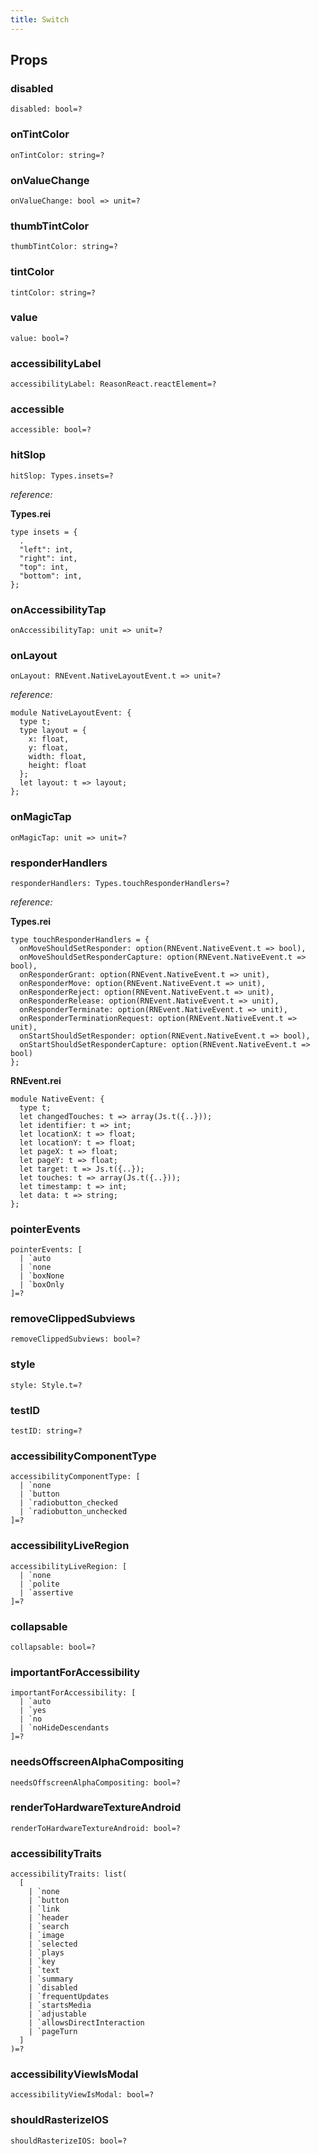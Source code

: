```yaml
---
title: Switch
---
```


## Props

### disabled

```reason
disabled: bool=?
```

### onTintColor

```reason
onTintColor: string=?
```

### onValueChange

```reason
onValueChange: bool => unit=?
```

### thumbTintColor

```reason
thumbTintColor: string=?
```

### tintColor

```reason
tintColor: string=?
```

### value

```reason
value: bool=?
```

### accessibilityLabel

```reason
accessibilityLabel: ReasonReact.reactElement=?
```

### accessible

```reason
accessible: bool=?
```

### hitSlop

```reason
hitSlop: Types.insets=?
```

_reference:_

**Types.rei**

```reason
type insets = {
  .
  "left": int,
  "right": int,
  "top": int,
  "bottom": int,
};
```

### onAccessibilityTap

```reason
onAccessibilityTap: unit => unit=?
```

### onLayout

```reason
onLayout: RNEvent.NativeLayoutEvent.t => unit=?
```

_reference:_

```reason
module NativeLayoutEvent: {
  type t;
  type layout = {
    x: float,
    y: float,
    width: float,
    height: float
  };
  let layout: t => layout;
};
```

### onMagicTap

```reason
onMagicTap: unit => unit=?
```

### responderHandlers

```reason
responderHandlers: Types.touchResponderHandlers=?
```

_reference:_

**Types.rei**

```reason
type touchResponderHandlers = {
  onMoveShouldSetResponder: option(RNEvent.NativeEvent.t => bool),
  onMoveShouldSetResponderCapture: option(RNEvent.NativeEvent.t => bool),
  onResponderGrant: option(RNEvent.NativeEvent.t => unit),
  onResponderMove: option(RNEvent.NativeEvent.t => unit),
  onResponderReject: option(RNEvent.NativeEvent.t => unit),
  onResponderRelease: option(RNEvent.NativeEvent.t => unit),
  onResponderTerminate: option(RNEvent.NativeEvent.t => unit),
  onResponderTerminationRequest: option(RNEvent.NativeEvent.t => unit),
  onStartShouldSetResponder: option(RNEvent.NativeEvent.t => bool),
  onStartShouldSetResponderCapture: option(RNEvent.NativeEvent.t => bool)
};
```

**RNEvent.rei**

```reason
module NativeEvent: {
  type t;
  let changedTouches: t => array(Js.t({..}));
  let identifier: t => int;
  let locationX: t => float;
  let locationY: t => float;
  let pageX: t => float;
  let pageY: t => float;
  let target: t => Js.t({..});
  let touches: t => array(Js.t({..}));
  let timestamp: t => int;
  let data: t => string;
};
```

### pointerEvents

```reason
pointerEvents: [
  | `auto
  | `none
  | `boxNone
  | `boxOnly
]=?
```

### removeClippedSubviews

```reason
removeClippedSubviews: bool=?
```

### style

```reason
style: Style.t=?
```

### testID

```reason
testID: string=?
```

### accessibilityComponentType

```reason
accessibilityComponentType: [
  | `none
  | `button
  | `radiobutton_checked
  | `radiobutton_unchecked
]=?
```

### accessibilityLiveRegion

```reason
accessibilityLiveRegion: [
  | `none
  | `polite
  | `assertive
]=?
```

### collapsable

```reason
collapsable: bool=?
```

### importantForAccessibility

```reason
importantForAccessibility: [
  | `auto
  | `yes
  | `no
  | `noHideDescendants
]=?
```

### needsOffscreenAlphaCompositing

```reason
needsOffscreenAlphaCompositing: bool=?
```

### renderToHardwareTextureAndroid

```reason
renderToHardwareTextureAndroid: bool=?
```

### accessibilityTraits

```reason
accessibilityTraits: list(
  [
    | `none
    | `button
    | `link
    | `header
    | `search
    | `image
    | `selected
    | `plays
    | `key
    | `text
    | `summary
    | `disabled
    | `frequentUpdates
    | `startsMedia
    | `adjustable
    | `allowsDirectInteraction
    | `pageTurn
  ]
)=?
```

### accessibilityViewIsModal

```reason
accessibilityViewIsModal: bool=?
```

### shouldRasterizeIOS

```reason
shouldRasterizeIOS: bool=?
```
